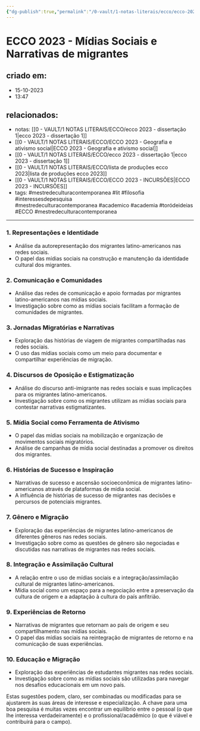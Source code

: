 ```yaml
---
{"dg-publish":true,"permalink":"/0-vault/1-notas-literais/ecco/ecco-2023-midias-sociais-e-narrativas-de-migrantes/","tags":["mestredeculturacontemporanea","lit","filosofia","interessesdepesquisa","academico","academia","toródeideias","ECCO"],"dgHomeLink":true,"dgShowLocalGraph":true,"dgShowFileTree":true,"dgEnableSearch":true,"noteIcon":""}
---
```


# ECCO 2023 - Mídias Sociais e Narrativas de migrantes

## criado em: 
- 15-10-2023
- 13:47
## relacionados:
- notas: [[0 - VAULT/1 NOTAS LITERAIS/ECCO/ecco 2023 - dissertação 1\|ecco 2023 - dissertação 1]]
- [[0 - VAULT/1 NOTAS LITERAIS/ECCO/ECCO 2023 - Geografia e ativismo social\|ECCO 2023 - Geografia e ativismo social]]
- [[0 - VAULT/1 NOTAS LITERAIS/ECCO/ecco 2023 - dissertação 1\|ecco 2023 - dissertação 1]]
- [[0 - VAULT/1 NOTAS LITERAIS/ECCO/lista de produções ecco 2023\|lista de produções ecco 2023]]
- [[0 - VAULT/1 NOTAS LITERAIS/ECCO/ECCO 2023 - INCURSÕES\|ECCO 2023 - INCURSÕES]]
- tags: #mestredeculturacontemporanea #lit #filosofia #interessesdepesquisa  
#mestredeculturacontemporanea #academico #academia #toródeideias #ECCO #mestredeculturacontemporanea 
---

### 1. **Representações e Identidade**

- Análise da autorepresentação dos migrantes latino-americanos nas redes sociais.
- O papel das mídias sociais na construção e manutenção da identidade cultural dos migrantes.

### 2. **Comunicação e Comunidades**

- Análise das redes de comunicação e apoio formadas por migrantes latino-americanos nas mídias sociais.
- Investigação sobre como as mídias sociais facilitam a formação de comunidades de migrantes.

### 3. **Jornadas Migratórias e Narrativas**

- Exploração das histórias de viagem de migrantes compartilhadas nas redes sociais.
- O uso das mídias sociais como um meio para documentar e compartilhar experiências de migração.

### 4. **Discursos de Oposição e Estigmatização**

- Análise do discurso anti-imigrante nas redes sociais e suas implicações para os migrantes latino-americanos.
- Investigação sobre como os migrantes utilizam as mídias sociais para contestar narrativas estigmatizantes.

### 5. **Mídia Social como Ferramenta de Ativismo**

- O papel das mídias sociais na mobilização e organização de movimentos sociais migratórios.
- Análise de campanhas de mídia social destinadas a promover os direitos dos migrantes.

### 6. **Histórias de Sucesso e Inspiração**

- Narrativas de sucesso e ascensão socioeconômica de migrantes latino-americanos através de plataformas de mídia social.
- A influência de histórias de sucesso de migrantes nas decisões e percursos de potenciais migrantes.

### 7. **Gênero e Migração**

- Exploração das experiências de migrantes latino-americanos de diferentes gêneros nas redes sociais.
- Investigação sobre como as questões de gênero são negociadas e discutidas nas narrativas de migrantes nas redes sociais.

### 8. **Integração e Assimilação Cultural**

- A relação entre o uso de mídias sociais e a integração/assimilação cultural de migrantes latino-americanos.
- Mídia social como um espaço para a negociação entre a preservação da cultura de origem e a adaptação à cultura do país anfitrião.

### 9. **Experiências de Retorno**

- Narrativas de migrantes que retornam ao país de origem e seu compartilhamento nas mídias sociais.
- O papel das mídias sociais na reintegração de migrantes de retorno e na comunicação de suas experiências.

### 10. **Educação e Migração**

- Exploração das experiências de estudantes migrantes nas redes sociais.
- Investigação sobre como as mídias sociais são utilizadas para navegar nos desafios educacionais em um novo país.

Estas sugestões podem, claro, ser combinadas ou modificadas para se ajustarem às suas áreas de interesse e especialização. A chave para uma boa pesquisa é muitas vezes encontrar um equilíbrio entre o pessoal (o que lhe interessa verdadeiramente) e o profissional/acadêmico (o que é viável e contribuirá para o campo). 